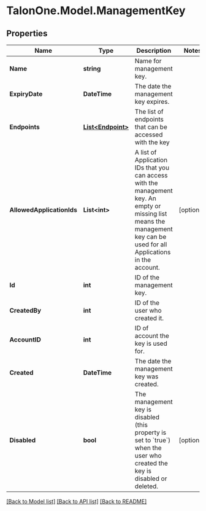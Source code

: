 # TalonOne.Model.ManagementKey
## Properties

Name | Type | Description | Notes
------------ | ------------- | ------------- | -------------
**Name** | **string** | Name for management key. | 
**ExpiryDate** | **DateTime** | The date the management key expires. | 
**Endpoints** | [**List&lt;Endpoint&gt;**](Endpoint.md) | The list of endpoints that can be accessed with the key | 
**AllowedApplicationIds** | **List&lt;int&gt;** | A list of Application IDs that you can access with the management key. An empty or missing list means the management key can be used for all Applications in the account.  | [optional] 
**Id** | **int** | ID of the management key. | 
**CreatedBy** | **int** | ID of the user who created it. | 
**AccountID** | **int** | ID of account the key is used for. | 
**Created** | **DateTime** | The date the management key was created. | 
**Disabled** | **bool** | The management key is disabled (this property is set to &#x60;true&#x60;) when the user who created the key is disabled or deleted. | [optional] 

[[Back to Model list]](../README.md#documentation-for-models) [[Back to API list]](../README.md#documentation-for-api-endpoints) [[Back to README]](../README.md)

